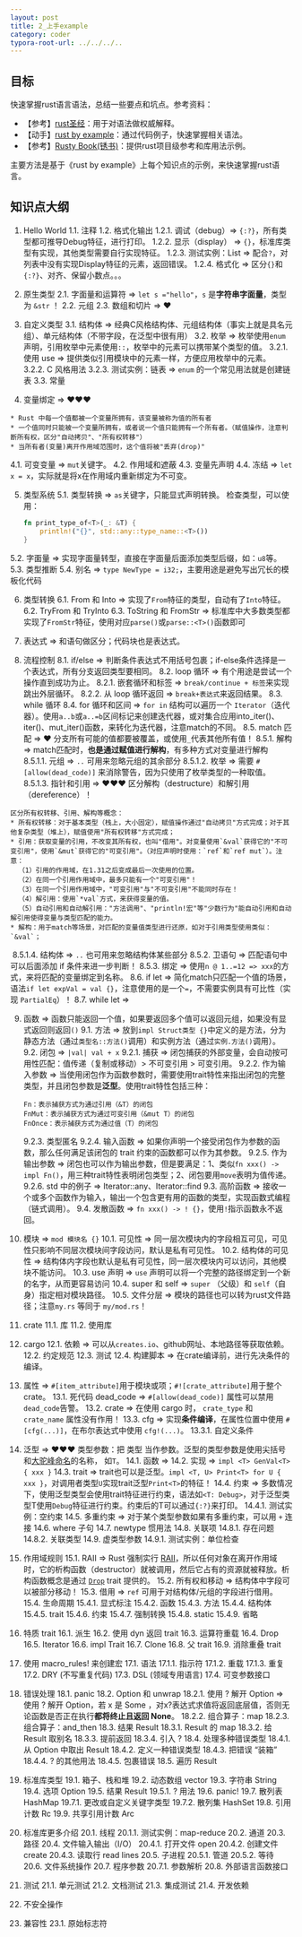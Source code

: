 ```yaml
---
layout: post
title: 2_上手example
category: coder
typora-root-url: ../../../..
---
```


## 目标

快速掌握rust语言语法，总结一些要点和坑点。参考资料：

* 【参考】[rust圣经](https://course.rs/)：用于对语法做权威解释。
* 【动手】[rust by example](https://rustwiki.org/zh-CN/rust-by-example)：通过代码例子，快速掌握相关语法。
* 【参考】[Rusty Book(锈书)](https://rusty.course.rs/)：提供rust项目级参考和库用法示例。

主要方法是基于《rust by example》上每个知识点的示例，来快速掌握rust语言。

## 知识点大纲

1. Hello World
    1.1. 注释
    1.2. 格式化输出
    1.2.1. 调试（debug）=> `{:?}`，所有类型都可推导Debug特征，进行打印。
    1.2.2. 显示（display） => `{}`，标准库类型有实现，其他类型需要自行实现特征。
    1.2.3. 测试实例：List => 配合`?`，对列表中没有实现Display特征的元素，返回错误。
    1.2.4. 格式化 => 区分`{}`和`{:?}`、对齐、保留小数点。。。

2. 原生类型
    2.1. 字面量和运算符 => `let s ="hello"`，`s` 是**字符串字面量**，类型为 `&str` ！
    2.2. 元组
    2.3. 数组和切片 => ♥ 

3. 自定义类型
    3.1. 结构体 => 经典C风格结构体、元组结构体（事实上就是具名元组）、单元结构体（不带字段，在泛型中很有用）
    3.2. 枚举 => 枚举使用`enum`声明，引用枚举中元素使用`::`，枚举中的元素可以携带某个类型的值。
    3.2.1. 使用 use => 提供类似引用模块中的元素一样，方便应用枚举中的元素。
    3.2.2. C 风格用法
    3.2.3. 测试实例：链表 => `enum` 的一个常见用法就是创建链表
    3.3. 常量

4. 变量绑定 => ♥♥♥ 

  ```shell
  * Rust 中每一个值都被一个变量所拥有，该变量被称为值的所有者
  * 一个值同时只能被一个变量所拥有，或者说一个值只能拥有一个所有者。（赋值操作，注意判断所有权，区分"自动拷贝"、"所有权转移"）
  * 当所有者(变量)离开作用域范围时，这个值将被"丢弃(drop)"
  ```

  4.1. 可变变量 => `mut`关键字。
  4.2. 作用域和遮蔽
  4.3. 变量先声明
  4.4. 冻结 => `let x = x`，实际就是将x在作用域内重新绑定为不可变。

5. 类型系统
    5.1. 类型转换 => `as`关键字，只能显式声明转换。
                               检查类型，可以使用：

    ```rust
    fn print_type_of<T>(_: &T) {
    	println!("{}", std::any::type_name::<T>())
    }
    ```

  5.2. 字面量 => 实现字面量转型，直接在字面量后面添加类型后缀，如：`u8`等。
  5.3. 类型推断
  5.4. 别名 => `type NewType = i32;`，主要用途是避免写出冗长的模板化代码

6. 类型转换
    6.1. From 和 Into => 实现了`From`特征的类型，自动有了`Into`特征。
    6.2. TryFrom 和 TryInto
    6.3. ToString 和 FromStr => 标准库中大多数类型都实现了`FromStr`特征，使用对应`parse()`或`parse::<T>()`函数即可

7. 表达式 => 和语句做区分；代码块也是表达式。

8. 流程控制
    8.1. if/else => 判断条件表达式不用括号包裹；if-else条件选择是一个表达式，所有分支返回类型要相同。
    8.2. loop 循环 => 有个用途是尝试一个操作直到成功为止。
    8.2.1. 嵌套循环和标签 => `break/continue + 标签`来实现跳出外层循环。
    8.2.2. 从 loop 循环返回 => `break+表达式`来返回结果。
    8.3. while 循环
    8.4. for 循环和区间 => `for in` 结构可以遍历一个 `Iterator`（迭代器）。使用`a..b`或`a..=b`区间标记来创建迭代器，或对集合应用into_iter()、iter()、mut_iter()函数，来转化为迭代器，注意match的不同。
    8.5. match 匹配 => ♥ 分支所有可能的值都要被覆盖，或使用`_`代表其他所有值！ 
    8.5.1. 解构 => match匹配时，**也是通过赋值进行解构**，有多种方式对变量进行解构
      8.5.1.1. 元组 => `..` 可用来忽略元组的其余部分
      8.5.1.2. 枚举 => 需要 `#[allow(dead_code)]` 来消除警告，因为只使用了枚举类型的一种取值。
      8.5.1.3. 指针和引用 => ♥♥♥ 区分解构（destructure）和解引用（dereference）！

  ```shell
  区分所有权转移、引用、解构等概念：
  * 所有权转移：对于基本类型（栈上，大小固定），赋值操作通过"自动拷贝"方式完成；对于其他复杂类型（堆上），赋值使用"所有权转移"方式完成；
  * 引用：获取变量的引用，不改变其所有权，也叫"借用"。对变量使用`&val`获得它的"不可变引用"，使用`&mut`获得它的"可变引用"。（对应声明时使用：`ref`和`ref mut`）。注意：
  	（1）引用的作用域，在1.31之后变成最后一次使用的位置。
  	（2）在同一个引用作用域中，最多只能有一个"可变引用"！
  	（3）在同一个引用作用域中，"可变引用"与"不可变引用"不能同时存在！
  	（4）解引用：使用`*val`方式，来获得变量的值。
  	（5）自动引用和自动解引用："方法调用"、"println!宏"等"少数行为"能自动引用和自动解引用使得变量与类型匹配的能力。
  * 解构：用于match等场景，对匹配的变量值类型进行还原，如对于引用类型使用类似：`&val`；
  ```

  ​    8.5.1.4. 结构体 => `..` 也可用来忽略结构体某些部分
    8.5.2. 卫语句 => 匹配语句中可以后面添加 if 条件来进一步判断！
    8.5.3. 绑定 => 使用`n @ 1..=12 => xxx`的方式，来将匹配的变量绑定到名称。
  8.6. if let => 简化match只匹配一个值的场景，语法`if let expVal = val {}`，注意使用的是一个`=`，不需要实例具有可比性（实现 `PartialEq`）！
  8.7. while let => 

9. 函数 => 函数只能返回一个值，如果要返回多个值可以返回元组，如果没有显式返回则返回`()`
    9.1. 方法 => 放到`impl Struct类型 {}`中定义的是方法，分为静态方法（通过`类型名::方法()`调用）和实例方法（通过`实例.方法()`调用）。
    9.2. 闭包 => `|val| val + x`
      9.2.1. 捕获 => 闭包捕获的外部变量，会自动按可用性匹配：值传递（复制或移动）> 不可变引用 > 可变引用。
      9.2.2. 作为输入参数 => 当使用闭包作为函数参数时，需要使用trait特性来指出闭包的完整类型，并且闭包参数是**泛型**。使用trait特性包括三种：
    
    ```shell
    Fn：表示捕获方式为通过引用（&T）的闭包
    FnMut：表示捕获方式为通过可变引用（&mut T）的闭包
    FnOnce：表示捕获方式为通过值（T）的闭包
    ```
  
    9.2.3. 类型匿名
    9.2.4. 输入函数 => 如果你声明一个接受闭包作为参数的函数，那么任何满足该闭包的 trait 约束的函数都可以作为其参数。
      9.2.5. 作为输出参数 => 闭包也可以作为输出参数，但是要满足：1、类似`fn xxx() -> impl Fn()`，用三种trait特性表明闭包类型；2、闭包要用`move`表明为值传递。 
      9.2.6. std 中的例子 => Iterator::any、Iterator::find
    9.3. 高阶函数 => 接收一个或多个函数作为输入，输出一个包含更有用的函数的类型，实现函数式编程（链式调用）。
    9.4. 发散函数 => `fn xxx() -> ! {}`，使用`!`指示函数永不返回。
    
10. 模块 => `mod 模块名 {}`
     10.1. 可见性 => 同一层次模块内的字段相互可见，可见性只影响不同层次模块间字段访问，默认是私有可见性。
     10.2. 结构体的可见性 => 结构体内字段也默认是私有可见性，同一层次模块内可以访问，其他模块不能访问。
     10.3. use 声明 => `use` 声明可以将一个完整的路径绑定到一个新的名字，从而更容易访问
     10.4. super 和 self =>  `super` （父级）和 `self`（自身）指定相对模块路径。
     10.5. 文件分层 => 模块的路径也可以转为rust文件路径；注意`my.rs` 等同于 `my/mod.rs`！

11. crate
      11.1. 库
      11.2. 使用库

12. cargo
      12.1. 依赖 => 可以从`creates.io`、github网址、本地路径等获取依赖。
      12.2. 约定规范
      12.3. 测试
      12.4. 构建脚本 => 在crate编译前，进行先决条件的编译。

13. 属性 => `#[item_attribute]`用于模块或项；`#![crate_attribute]`用于整个crate。
      13.1. 死代码 dead_code => `#[allow(dead_code)]` 属性可以禁用 `dead_code`告警。
      13.2. crate => 在使用 cargo 时， `crate_type` 和 `crate_name` 属性没有作用！
      13.3. cfg => 实现**条件编译**，在属性位置中使用 `#[cfg(...)]`，在布尔表达式中使用 `cfg!(...)`。
        13.3.1. 自定义条件 

14. 泛型 => ♥♥♥ 类型参数：把 类型 当作参数。泛型的类型参数是使用尖括号和[大驼峰命名](https://en.wikipedia.org/wiki/CamelCase)的名称， 如`T`。
      14.1. 函数 => 
      14.2. 实现 => `impl <T> GenVal<T> { xxx }`
      14.3. trait => trait也可以是泛型。`impl <T, U> Print<T> for U { xxx }`，对调用者类型`U`实现trait泛型`Print<T>`的特征！
      14.4. 约束 => 多数情况下，使用泛型类型会使用trait特征进行约束，语法如`<T: Debug>`，对于泛型类型T使用`Debug`特征进行约束。约束后的T可以通过`{:?}`来打印。
        14.4.1. 测试实例：空约束 
      14.5. 多重约束 => 对于某个类型参数如果有多重约束，可以用 `+` 连接
      14.6. where 子句
      14.7. newtype 惯用法
      14.8. 关联项
      14.8.1. 存在问题
      14.8.2. 关联类型
      14.9. 虚类型参数
      14.9.1. 测试实例：单位检查

15. 作用域规则
      15.1. RAII => Rust 强制实行 [RAII](https://en.wikipedia.org/wiki/Resource_Acquisition_Is_Initialization)，所以任何对象在离开作用域时，它的析构函数（destructor）就被调用，然后它占有的资源就被释放。析构函数概念是通过 [`Drop`](https://rustwiki.org/zh-CN/std/ops/trait.Drop.html) trait 提供的。
      15.2. 所有权和移动 => 结构体中字段可以被部分移动！
      15.3. 借用 => `ref` 可用于对结构体/元组的字段进行借用。
      15.4. 生命周期
        15.4.1. 显式标注
        15.4.2. 函数
        15.4.3. 方法
        15.4.4. 结构体
        15.4.5. trait
        15.4.6. 约束
        15.4.7. 强制转换
        15.4.8. static
        15.4.9. 省略
    
16. 特质 trait
      16.1. 派生
      16.2. 使用 dyn 返回 trait
      16.3. 运算符重载
      16.4. Drop
      16.5. Iterator
      16.6. impl Trait
      16.7. Clone
      16.8. 父 trait
      16.9. 消除重叠 trait

17. 使用 macro_rules! 来创建宏
      17.1. 语法
      17.1.1. 指示符
      17.1.2. 重载
      17.1.3. 重复
      17.2. DRY (不写重复代码)
      17.3. DSL (领域专用语言)
      17.4. 可变参数接口

18. 错误处理
      18.1. panic
      18.2. Option 和 unwrap
        18.2.1. 使用 ? 解开 Option => 使用 ? 解开 Option，若 x 是 Some ，对x?表达式求值将返回底层值，否则无论函数是否正在执行**都将终止且返回 None**。
        18.2.2. 组合算子：map
        18.2.3. 组合算子：and_then
      18.3. 结果 Result
        18.3.1. Result 的 map
        18.3.2. 给 Result 取别名
        18.3.3. 提前返回
        18.3.4. 引入 ?
      18.4. 处理多种错误类型
      18.4.1. 从 Option 中取出 Result
      18.4.2. 定义一种错误类型
      18.4.3. 把错误 “装箱”
      18.4.4. ? 的其他用法
      18.4.5. 包裹错误
      18.5. 遍历 Result

19. 标准库类型
      19.1. 箱子、栈和堆
      19.2. 动态数组 vector
      19.3. 字符串 String
      19.4. 选项 Option
      19.5. 结果 Result
      19.5.1. ? 用法
      19.6. panic!
      19.7. 散列表 HashMap
      19.7.1. 更改或自定义关键字类型
      19.7.2. 散列集 HashSet
      19.8. 引用计数 Rc
      19.9. 共享引用计数 Arc

20. 标准库更多介绍
      20.1. 线程
      20.1.1. 测试实例：map-reduce
      20.2. 通道
      20.3. 路径
      20.4. 文件输入输出（I/O）
      20.4.1. 打开文件 open
      20.4.2. 创建文件 create
      20.4.3. 读取行 read lines
      20.5. 子进程
      20.5.1. 管道
      20.5.2. 等待
      20.6. 文件系统操作
      20.7. 程序参数
      20.7.1. 参数解析
      20.8. 外部语言函数接口

21. 测试
      21.1. 单元测试
      21.2. 文档测试
      21.3. 集成测试
      21.4. 开发依赖

22. 不安全操作

23. 兼容性
      23.1. 原始标志符
